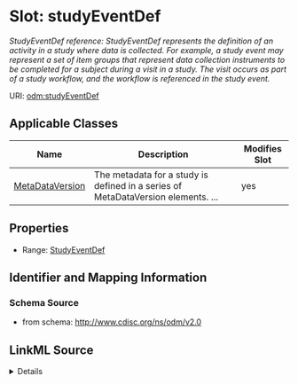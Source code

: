 # Slot: studyEventDef


_StudyEventDef reference: StudyEventDef represents the definition of an activity in a study where data is collected. For example, a study event may represent a set of item groups that represent data collection instruments to be completed for a subject during a visit in a study. The visit occurs as part of a study workflow, and the workflow is referenced in the study event._



URI: [odm:studyEventDef](http://www.cdisc.org/ns/odm/v2.0/studyEventDef)



<!-- no inheritance hierarchy -->




## Applicable Classes

| Name | Description | Modifies Slot |
| --- | --- | --- |
[MetaDataVersion](MetaDataVersion.md) | The metadata for a study is defined in a series of MetaDataVersion elements. ... |  yes  |







## Properties

* Range: [StudyEventDef](StudyEventDef.md)





## Identifier and Mapping Information







### Schema Source


* from schema: http://www.cdisc.org/ns/odm/v2.0




## LinkML Source

<details>
```yaml
name: studyEventDef
description: 'StudyEventDef reference: StudyEventDef represents the definition of
  an activity in a study where data is collected. For example, a study event may represent
  a set of item groups that represent data collection instruments to be completed
  for a subject during a visit in a study. The visit occurs as part of a study workflow,
  and the workflow is referenced in the study event.'
from_schema: http://www.cdisc.org/ns/odm/v2.0
rank: 1000
alias: studyEventDef
domain_of:
- MetaDataVersion
range: StudyEventDef

```
</details>
